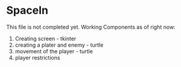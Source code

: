 # SpaceIn
This file is not completed yet.
Working Components as of right now:
  1. Creating screen -  tkinter
  2. creating a plater and enemy - turtle
  3. movement of the player - turtle
  4. player restrictions
